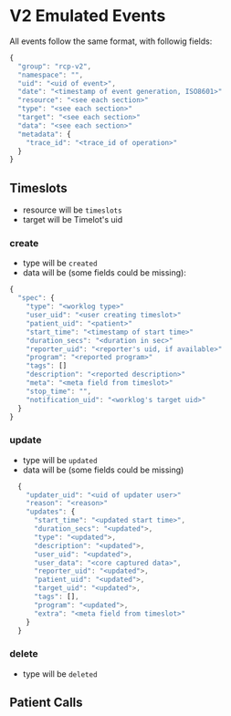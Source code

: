 # V2 Emulated Events

All events follow the same format, with followig fields:

```javascript
{
  "group": "rcp-v2", 
  "namespace": "",
  "uid": "<uid of event>",
  "date": "<timestamp of event generation, ISO8601>"
  "resource": "<see each section>"
  "type": "<see each section>"
  "target": "<see each section>"
  "data": "<see each section>"
  "metadata": {
    "trace_id": "<trace_id of operation>"
  }
}
```


## Timeslots

* resource will be `timeslots`
* target will be Timelot's uid

### create
* type will be `created`
* data will be (some fields could be missing):
```javascript
{
  "spec": {
    "type": "<worklog type>"
    "user_uid": "<user creating timeslot>"
    "patient_uid": "<patient>"
    "start_time": "<timestamp of start time>"
    "duration_secs": "<duration in sec>"
    "reporter_uid": "<reporter's uid, if available>"
    "program": "<reported program>"
    "tags": []
    "description": "<reported description>"
    "meta": "<meta field from timeslot>"
    "stop_time": "",
    "notification_uid": "<worklog's target uid>"
  }
}
```

### update

* type will be `updated`
* data will be (some fields could be missing)

```javascript
  {
    "updater_uid": "<uid of updater user>"
    "reason": "<reason>"
    "updates": {
      "start_time": "<updated start time>",
      "duration_secs": "<updated">,
      "type": "<updated">,
      "description": "<updated">,
      "user_uid": "<updated">,
      "user_data": "<core captured data>",
      "reporter_uid": "<updated">,
      "patient_uid": "<updated">,
      "target_uid": "<updated">,
      "tags": [],
      "program": "<updated">,
      "extra": "<meta field from timeslot>"
    }
  }
```

### delete

* type will be `deleted`

## Patient Calls  
